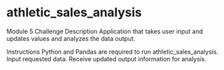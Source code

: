# athletic_sales_analysis
Module 5 Challenge
Description
Application that takes user input and updates values and analyzes the data output.

Instructions
Python and Pandas are required to run athletic_sales_analysis. 
Input requested data.
Receive updated output information for analysis. 